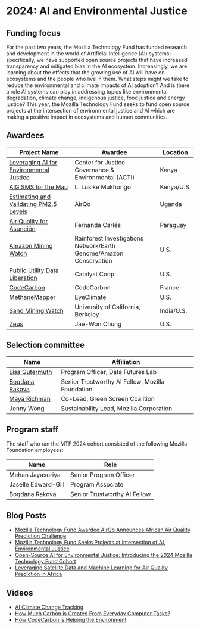 # 2024: AI and Environmental Justice

## Funding focus

For the past two years, the Mozilla Technology Fund has funded research and development in the world of Artificial Intelligence (AI) systems; specifically, we have supported open source projects that have increased transparency and mitigated bias in the AI ecosystem. Increasingly, we are learning about the effects that the growing use of AI will have on ecosystems and the people who live in them. What steps might we take to reduce the environmental and climate impacts of AI adoption? And is there a role AI systems can play in addressing topics like environmental degradation, climate change, indigenous justice, food justice and energy justice? This year, the Mozilla Technology Fund seeks to fund open source projects at the intersection of environmental justice and AI which are making a positive impact in ecosystems and human communities.


## Awardees

| Project Name  | Awardee  | Location |
|---|---|---|
|[Leveraging AI for Environmental Justice](https://foundation.mozilla.org/en/blog/open-source-AI-for-environmental-justice/)|Center for Justice Governance & Environmental (ACTI)|Kenya|
|[AIG SMS for the Mau](https://foundation.mozilla.org/en/blog/open-source-AI-for-environmental-justice/)|L. Lusike Mukhongo|Kenya/U.S.|
|[Estimating and Validating PM2.5 Levels](https://github.com/airqo-platform/)|AirQo|Uganda|
|[Air Quality for Asunción](https://ieeexplore.ieee.org/document/10346175)|Fernanda Carlés|Paraguay|
|[Amazon Mining Watch](https://github.com/earthrise-media/mining-detector)|Rainforest Investigations Network/Earth Genome/Amazon Conservation|U.S.|
|[Public Utility Data Liberation](https://github.com/catalyst-cooperative/pudl)|Catalyst Coop|U.S.|
|[CodeCarbon](https://github.com/mlco2/codecarbon)|CodeCarbon|France|
|[MethaneMapper](https://github.com/UCSB-VRL/MethaneMapper-Spectral-Absorption-aware-Hyperspectral-Transformer-for-Methane-Detection)|EyeClimate|U.S.|
|[Sand Mining Watch](http://www.globalpolicy.science/sand-mining-watch)|University of California, Berkeley|India/U.S.|
|[Zeus](https://github.com/ml-energy/zeus)|Jae-Won Chung|U.S.|



## Selection committee

|Name  | Affiliation  |
|---|---|
|[Lisa Gutermuth](https://foundation.mozilla.org/en/data-futures-lab/)|Program Officer, Data Futures Lab|
|[Bogdana Rakova](https://bobirakova.com/)|Senior Trustworthy AI Fellow, Mozilla Foundation|
|[Maya Richman](https://greenscreen.network/en/)|Co-Lead, Green Screen Coalition|
|Jenny Wong|Sustainability Lead, Mozilla Corporation|

## Program staff

The staff who ran the MTF 2024 cohort consisted of the following Mozilla Foundation employees:

|Name  | Role  |
|---|---|
|Mehan Jayasuriya|Senior Program Officer|
|Jaselle Edward-Gill|Program Associate|
|Bogdana Rakova|Senior Trustworthy AI Fellow|

## Blog Posts
* [Mozilla Technology Fund Awardee AirQo Announces African Air Quality Prediction Challenge](https://foundation.mozilla.org/en/blog/mozilla-technology-fund-awardee-airqo-announces-african-air-quality-prediction-challenge/)
* [Mozilla Technology Fund Seeks Projects at Intersection of AI, Environmental Justice](https://foundation.mozilla.org/en/blog/mozilla-technology-fund-seeks-projects-at-intersection-of-ai-environmental-justice/)
* [Open-Source AI for Environmental Justice: Introducing the 2024 Mozilla Technology Fund Cohort](https://foundation.mozilla.org/en/blog/open-source-AI-for-environmental-justice/)
* [Leveraging Satellite Data and Machine Learning for Air Quality Prediction in Africa](https://foundation.mozilla.org/en/blog/leveraging-satellite-data-and-machine-learning-for-air-quality-prediction-in-africa/)

## Videos
* [AI Climate Change Tracking](https://www.linkedin.com/events/7183104836186374145/comments/)
* [How Much Carbon is Created From Everyday Computer Tasks?](https://www.instagram.com/mozilla/reel/C4d3SLygqnw/)
* [How CodeCarbon is Helping the Environment](https://www.instagram.com/mozilla/reel/C5mCuFTg1Tn/)
